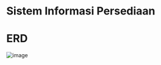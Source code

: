 # Sistem Informasi Persediaan
# ERD
![image](https://github.com/raflidzakwan/Sistem-Informasi-Persediaan/assets/152134433/7c184d4e-aa12-4c18-86c5-ae204a642034)
